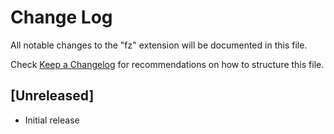 # Change Log

All notable changes to the "fz" extension will be documented in this file.

Check [Keep a Changelog](http://keepachangelog.com/) for recommendations on how to structure this file.

## [Unreleased]

- Initial release